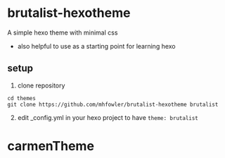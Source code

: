 # brutalist-hexotheme

A simple hexo theme with minimal css
- also helpful to use as a starting point for learning hexo

## setup

1. clone repository
```
cd themes
git clone https://github.com/mhfowler/brutalist-hexotheme brutalist
```
2. edit _config.yml in your hexo project to have `theme: brutalist`
# carmenTheme
